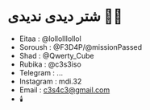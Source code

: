 # شتر دیدی ندیدی 🥷🏻

- Eitaa : @lollolIlollol
- Soroush : @F3D4P/@missionPassed
- Shad : @Qwerty_Cube
- Rubika : @c3s3iso
- Telegram : ...
- Instagram : mdi.32
- Email : c3s4c3@gmail.com
- 🕯️

